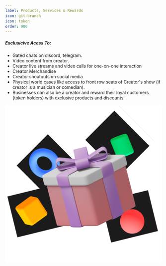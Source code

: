 ```yaml
---
label: Products, Services & Rewards
icon: git-branch
icon: token 
order: 900
---
```

  
  ##### Exclusicive Acess To:

  - Gated chats on discord, telegram.
  - Video content from creator.
 - Creator live streams and video calls for one-on-one interaction
 - Creator Merchandise
 - Creator shoutouts on social media
 - Physical world cases like access to front row seats of Creator's show (if creator is a musician or comedian).
 - Businesses can also be a creator and reward their loyal customers (token holders) with exclusive products and discounts.
  
![](../../assets/premium.svg)
